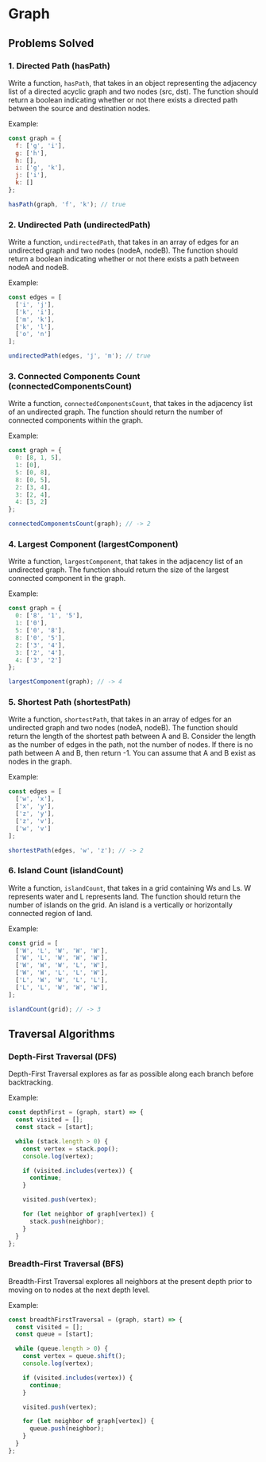 # Graph

## Problems Solved

### 1. Directed Path (hasPath)
Write a function, `hasPath`, that takes in an object representing the adjacency list of a directed acyclic graph and two nodes (src, dst). The function should return a boolean indicating whether or not there exists a directed path between the source and destination nodes.

Example:
```javascript
const graph = {
  f: ['g', 'i'],
  g: ['h'],
  h: [],
  i: ['g', 'k'],
  j: ['i'],
  k: []
};

hasPath(graph, 'f', 'k'); // true
```

### 2. Undirected Path (undirectedPath)
Write a function, `undirectedPath`, that takes in an array of edges for an undirected graph and two nodes (nodeA, nodeB). The function should return a boolean indicating whether or not there exists a path between nodeA and nodeB.

Example:
```javascript
const edges = [
  ['i', 'j'],
  ['k', 'i'],
  ['m', 'k'],
  ['k', 'l'],
  ['o', 'n']
];

undirectedPath(edges, 'j', 'm'); // true
```

### 3. Connected Components Count (connectedComponentsCount)
Write a function, `connectedComponentsCount`, that takes in the adjacency list of an undirected graph. The function should return the number of connected components within the graph.

Example:
```javascript
const graph = {
  0: [8, 1, 5],
  1: [0],
  5: [0, 8],
  8: [0, 5],
  2: [3, 4],
  3: [2, 4],
  4: [3, 2]
};

connectedComponentsCount(graph); // -> 2
```

### 4. Largest Component (largestComponent)
Write a function, `largestComponent`, that takes in the adjacency list of an undirected graph. The function should return the size of the largest connected component in the graph.

Example:
```javascript
const graph = {
  0: ['8', '1', '5'],
  1: ['0'],
  5: ['0', '8'],
  8: ['0', '5'],
  2: ['3', '4'],
  3: ['2', '4'],
  4: ['3', '2']
};

largestComponent(graph); // -> 4
```

### 5. Shortest Path (shortestPath)
Write a function, `shortestPath`, that takes in an array of edges for an undirected graph and two nodes (nodeA, nodeB). The function should return the length of the shortest path between A and B. Consider the length as the number of edges in the path, not the number of nodes. If there is no path between A and B, then return -1. You can assume that A and B exist as nodes in the graph.

Example:
```javascript
const edges = [
  ['w', 'x'],
  ['x', 'y'],
  ['z', 'y'],
  ['z', 'v'],
  ['w', 'v']
];

shortestPath(edges, 'w', 'z'); // -> 2
```

### 6. Island Count (islandCount)
Write a function, `islandCount`, that takes in a grid containing Ws and Ls. W represents water and L represents land. The function should return the number of islands on the grid. An island is a vertically or horizontally connected region of land.

Example:
```javascript
const grid = [
  ['W', 'L', 'W', 'W', 'W'],
  ['W', 'L', 'W', 'W', 'W'],
  ['W', 'W', 'W', 'L', 'W'],
  ['W', 'W', 'L', 'L', 'W'],
  ['L', 'W', 'W', 'L', 'L'],
  ['L', 'L', 'W', 'W', 'W'],
];

islandCount(grid); // -> 3
```

## Traversal Algorithms

### Depth-First Traversal (DFS)
Depth-First Traversal explores as far as possible along each branch before backtracking.

Example:
```javascript
const depthFirst = (graph, start) => {
  const visited = [];
  const stack = [start];

  while (stack.length > 0) {
    const vertex = stack.pop();
    console.log(vertex);

    if (visited.includes(vertex)) {
      continue;
    }

    visited.push(vertex);

    for (let neighbor of graph[vertex]) {
      stack.push(neighbor);
    }
  }
};
```

### Breadth-First Traversal (BFS)
Breadth-First Traversal explores all neighbors at the present depth prior to moving on to nodes at the next depth level.

Example:
```javascript
const breadthFirstTraversal = (graph, start) => {
  const visited = [];
  const queue = [start];

  while (queue.length > 0) {
    const vertex = queue.shift();
    console.log(vertex);

    if (visited.includes(vertex)) {
      continue;
    }

    visited.push(vertex);

    for (let neighbor of graph[vertex]) {
      queue.push(neighbor);
    }
  }
};
```
